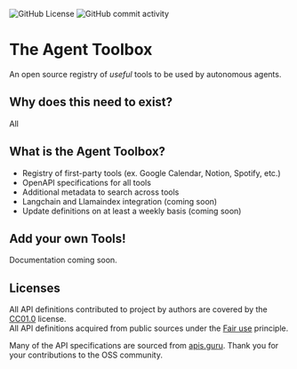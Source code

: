 ![GitHub License](https://img.shields.io/github/license/mashape/apistatus)
![GitHub commit activity](https://img.shields.io/github/commit-activity/w/joshmayerr/agent-toolbox)

# The Agent Toolbox
An open source registry of *useful* tools to be used by autonomous agents.

## Why does this need to exist?

All 

What is the Agent Toolbox?
--------------------------
* Registry of first-party tools (ex. Google Calendar, Notion, Spotify, etc.)
* OpenAPI specifications for all tools
* Additional metadata to search across tools
* Langchain and Llamaindex integration (coming soon)
* Update definitions on at least a weekly basis (coming soon)

Add your own Tools!
--------------------------
Documentation coming soon.

Licenses
--------------------------
All API definitions contributed to project by authors are covered by the [CC01.0](https://creativecommons.org/publicdomain/zero/1.0/) license.<br>
All API definitions acquired from public sources under the [Fair use](http://en.wikipedia.org/wiki/Fair_use) principle.

Many of the API specifications are sourced from [apis.guru](https://apis.guru). Thank you for your contributions to the OSS community.

